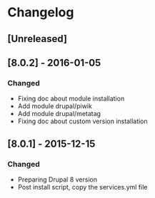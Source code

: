 # Changelog

## [Unreleased]

## [8.0.2] - 2016-01-05
### Changed
- Fixing doc about module installation
- Add module drupal/piwik
- Add module drupal/metatag
- Fixing doc about custom version installation

## [8.0.1] - 2015-12-15
### Changed
- Preparing Drupal 8 version
- Post install script, copy the services.yml file